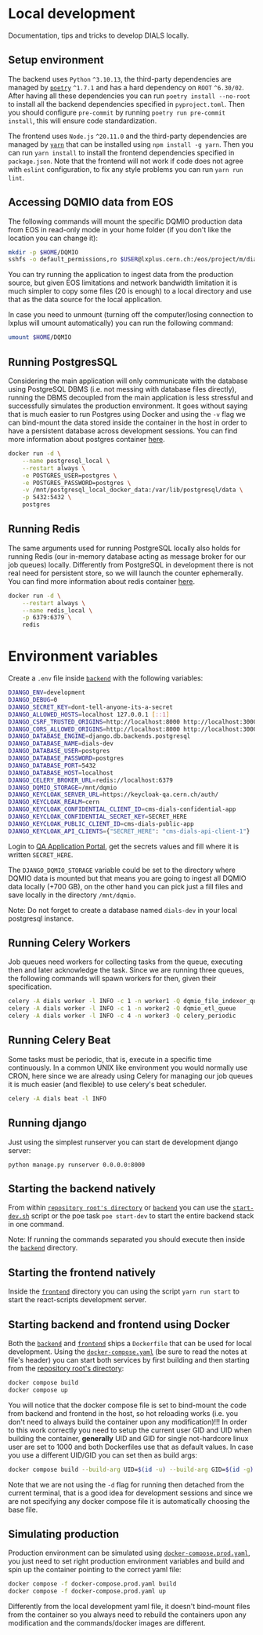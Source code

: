 # Local development

Documentation, tips and tricks to develop DIALS locally.

## Setup environment

The backend uses `Python` `^3.10.13`, the third-party dependencies are managed by [`poetry`](https://python-poetry.org/) `^1.7.1` and has a hard dependency on `ROOT` `^6.30/02`. After having all these dependencies you can run `poetry install --no-root` to install all the backend dependencies specified in `pyproject.toml`. Then you should configure `pre-commit` by running `poetry run pre-commit install`, this will ensure code standardization.

The frontend uses `Node.js` `^20.11.0` and the third-party dependencies are managed by [`yarn`](https://www.npmjs.com/package/yarn) that can be installed using `npm install -g yarn`. Then you can run `yarn install` to install the frontend dependencies specified in `package.json`. Note that the frontend will not work if code does not agree with `eslint` configuration, to fix any style problems you can run `yarn run lint`.

## Accessing DQMIO data from EOS

The following commands will mount the specific DQMIO production data from EOS in read-only mode in your home folder (if you don't like the location you can change it):

```bash
mkdir -p $HOME/DQMIO
sshfs -o default_permissions,ro $USER@lxplus.cern.ch:/eos/project/m/dials/public/DQMIO $HOME/DQMIO
```

You can try running the application to ingest data from the production source, but given EOS limitations and network bandwidth limitation it is much simpler to copy some files (20 is enough) to a local directory and use that as the data source for the local application.

In case you need to unmount (turning off the computer/losing connection to lxplus will umount automatically) you can run the following command:

```bash
umount $HOME/DQMIO
```

## Running PostgresSQL

Considering the main application will only communicate with the database using PostgreSQL DBMS (i.e. not messing with database files directly), running the DBMS decoupled from the main application is less stressful and successfully simulates the production environment. It goes without saying that is much easier to run Postgres using Docker and using the `-v` flag we can bind-mount the data stored inside the container in the host in order to have a persistent database across development sessions. You can find more information about postgres container [here](https://hub.docker.com/_/postgres).

```bash
docker run -d \
    --name postgresql_local \
    --restart always \
    -e POSTGRES_USER=postgres \
    -e POSTGRES_PASSWORD=postgres \
    -v /mnt/postgresql_local_docker_data:/var/lib/postgresql/data \
    -p 5432:5432 \
    postgres
```

## Running Redis

The same arguments used for running PostgreSQL locally also holds for running Redis (our in-memory database acting as message broker for our job queues) locally. Differently from PostgreSQL in development there is not real need for persistent store, so we will launch the counter ephemerally. You can find more information about redis container [here](https://hub.docker.com/_/redis).

```bash
docker run -d \
    --restart always \
    --name redis_local \
    -p 6379:6379 \
    redis
```

# Environment variables

Create a `.env` file inside [`backend`](/backend/) with the following variables:

```bash
DJANGO_ENV=development
DJANGO_DEBUG=0
DJANGO_SECRET_KEY=dont-tell-anyone-its-a-secret
DJANGO_ALLOWED_HOSTS=localhost 127.0.0.1 [::1]
DJANGO_CSRF_TRUSTED_ORIGINS=http://localhost:8000 http://localhost:3000 http://localhost:8081
DJANGO_CORS_ALLOWED_ORIGINS=http://localhost:8000 http://localhost:3000 http://localhost:8081
DJANGO_DATABASE_ENGINE=django.db.backends.postgresql
DJANGO_DATABASE_NAME=dials-dev
DJANGO_DATABASE_USER=postgres
DJANGO_DATABASE_PASSWORD=postgres
DJANGO_DATABASE_PORT=5432
DJANGO_DATABASE_HOST=localhost
DJANGO_CELERY_BROKER_URL=redis://localhost:6379
DJANGO_DQMIO_STORAGE=/mnt/dqmio
DJANGO_KEYCLOAK_SERVER_URL=https://keycloak-qa.cern.ch/auth/
DJANGO_KEYCLOAK_REALM=cern
DJANGO_KEYCLOAK_CONFIDENTIAL_CLIENT_ID=cms-dials-confidential-app
DJANGO_KEYCLOAK_CONFIDENTIAL_SECRET_KEY=SECRET_HERE
DJANGO_KEYCLOAK_PUBLIC_CLIENT_ID=cms-dials-public-app
DJANGO_KEYCLOAK_API_CLIENTS={"SECRET_HERE": "cms-dials-api-client-1"}
```

Login to [QA Application Portal](https://application-portal-qa.web.cern.ch/), get the secrets values and fill where it is written `SECRET_HERE`.

The `DJANGO_DQMIO_STORAGE` variable could be set to the directory where DQMIO data is mounted but that means you are going to ingest all DQMIO data locally (+700 GB), on the other hand you can pick just a fill files and save locally in the directory `/mnt/dqmio`.

Note: Do not forget to create a database named `dials-dev` in your local postgresql instance.

## Running Celery Workers

Job queues need workers for collecting tasks from the queue, executing then and later acknowledge the task. Since we are running three queues, the following commands will spawn workers for then, given their specification.

```bash
celery -A dials worker -l INFO -c 1 -n worker1 -Q dqmio_file_indexer_queue
celery -A dials worker -l INFO -c 1 -n worker2 -Q dqmio_etl_queue
celery -A dials worker -l INFO -c 4 -n worker3 -Q celery_periodic
```

## Running Celery Beat

Some tasks must be periodic, that is, execute in a specific time continuously. In a common UNIX like environment you would normally use CRON, here since we are already using Celery for managing our job queues it is much easier (and flexible) to use celery's beat scheduler.

```bash
celery -A dials beat -l INFO
```

## Running django

Just using the simplest runserver you can start de development django server:

```bashb
python manage.py runserver 0.0.0.0:8000
```

## Starting the backend natively

From within [`repository root's directory`](/) or [`backend`](/backend/) you can use the [`start-dev.sh`](/backend/scripts/start-dev.sh) script or the poe task `poe start-dev` to start the entire backend stack in one command.

Note: If running the commands separated you should execute then inside the [`backend`](/backend/) directory.

## Starting the frontend natively

Inside the [`frontend`](/frontend/) directory you can using the script `yarn run start` to start the react-scripts development server.

## Starting backend and frontend using Docker

Both the [`backend`](/backend/) and [`frontend`](/frontend/) ships a `Dockerfile` that can be used for local development. Using the [`docker-compose.yaml`](/docker-compose.yaml) (be sure to read the notes at file's header) you can start both services by first building and then starting from the [repository root's directory](/):

```bash
docker compose build
docker compose up
```

You will notice that the docker compose file is set to bind-mount the code from backend and frontend in the host, so hot reloading works (i.e. you don't need to always build the container upon any modification)!!! In order to this work correctly you need to setup the current user GID and UID when building the container, **generally** UID and GID for single not-hardcore linux user are set to 1000 and both Dockerfiles use that as default values. In case you use a different UID/GID you can set then as build args:

```bash
docker compose build --build-arg UID=$(id -u) --build-arg GID=$(id -g)
```

Note that we are not using the `-d` flag for running then detached from the current terminal, that is a good idea for development sessions and since we are not specifying any docker compose file it is automatically choosing the base file.

## Simulating production

Production environment can be simulated using [`docker-compose.prod.yaml`](/docker-compose.prod.yaml), you just need to set right production environment variables and build and spin up the container pointing to the correct yaml file:

```bash
docker compose -f docker-compose.prod.yaml build
docker compose -f docker-compose.prod.yaml up
```

Differently from the local development yaml file, it doesn't bind-mount files from the container so you always need to rebuild the containers upon any modification and the commands/docker images are different.
